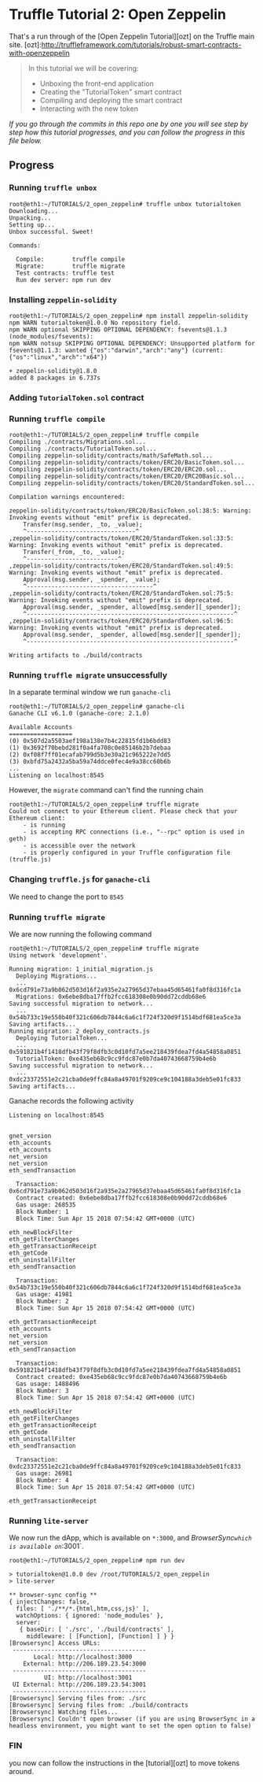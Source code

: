 # Truffle Tutorial 2: Open Zeppelin

That's a run through of the [Open Zeppelin Tutorial][ozt] on the Truffle main site.
[ozt]:http://truffleframework.com/tutorials/robust-smart-contracts-with-openzeppelin

> In this tutorial we will be covering:
> - Unboxing the front-end application
> - Creating the "TutorialToken" smart contract
> - Compiling and deploying the smart contract
> - Interacting with the new token


_If you go through the commits in this repo one by one you will see step by step how this
tutorial progresses, and you can follow the progress in this file below._


## Progress

### Running `truffle unbox`

    root@eth1:~/TUTORIALS/2_open_zeppelin# truffle unbox tutorialtoken
    Downloading...
    Unpacking...
    Setting up...
    Unbox successful. Sweet!

    Commands:

      Compile:        truffle compile
      Migrate:        truffle migrate
      Test contracts: truffle test
      Run dev server: npm run dev

### Installing `zeppelin-solidity`

    root@eth1:~/TUTORIALS/2_open_zeppelin# npm install zeppelin-solidity
    npm WARN tutorialtoken@1.0.0 No repository field.
    npm WARN optional SKIPPING OPTIONAL DEPENDENCY: fsevents@1.1.3 (node_modules/fsevents):
    npm WARN notsup SKIPPING OPTIONAL DEPENDENCY: Unsupported platform for fsevents@1.1.3: wanted {"os":"darwin","arch":"any"} (current: {"os":"linux","arch":"x64"})

    + zeppelin-solidity@1.8.0
    added 8 packages in 6.737s

### Adding `TutorialToken.sol` contract

### Running `truffle compile`

    root@eth1:~/TUTORIALS/2_open_zeppelin# truffle compile
    Compiling ./contracts/Migrations.sol...
    Compiling ./contracts/TutorialToken.sol...
    Compiling zeppelin-solidity/contracts/math/SafeMath.sol...
    Compiling zeppelin-solidity/contracts/token/ERC20/BasicToken.sol...
    Compiling zeppelin-solidity/contracts/token/ERC20/ERC20.sol...
    Compiling zeppelin-solidity/contracts/token/ERC20/ERC20Basic.sol...
    Compiling zeppelin-solidity/contracts/token/ERC20/StandardToken.sol...

    Compilation warnings encountered:

    zeppelin-solidity/contracts/token/ERC20/BasicToken.sol:38:5: Warning: Invoking events without "emit" prefix is deprecated.
        Transfer(msg.sender, _to, _value);
        ^-------------------------------^
    ,zeppelin-solidity/contracts/token/ERC20/StandardToken.sol:33:5: Warning: Invoking events without "emit" prefix is deprecated.
        Transfer(_from, _to, _value);
        ^--------------------------^
    ,zeppelin-solidity/contracts/token/ERC20/StandardToken.sol:49:5: Warning: Invoking events without "emit" prefix is deprecated.
        Approval(msg.sender, _spender, _value);
        ^------------------------------------^
    ,zeppelin-solidity/contracts/token/ERC20/StandardToken.sol:75:5: Warning: Invoking events without "emit" prefix is deprecated.
        Approval(msg.sender, _spender, allowed[msg.sender][_spender]);
        ^-----------------------------------------------------------^
    ,zeppelin-solidity/contracts/token/ERC20/StandardToken.sol:96:5: Warning: Invoking events without "emit" prefix is deprecated.
        Approval(msg.sender, _spender, allowed[msg.sender][_spender]);
        ^-----------------------------------------------------------^

    Writing artifacts to ./build/contracts


### Running `truffle migrate` unsuccessfully

In a separate terminal window we run `ganache-cli`

    root@eth1:~/TUTORIALS/2_open_zeppelin# ganache-cli
    Ganache CLI v6.1.0 (ganache-core: 2.1.0)

    Available Accounts
    ==================
    (0) 0x507d2a5503aef198a138e7b4c22815fd1b6bdd83
    (1) 0x3692f70bebd281f0a4fa708c0e85146b2b7debaa
    (2) 0xf08f7ff01ecafab799d5b3e30a21c965222e7dd5
    (3) 0xbfd75a2432a5ba59a74ddce0fec4e9a38cc60b6b
    ...
    Listening on localhost:8545

However, the `migrate` command can't find the running chain

    root@eth1:~/TUTORIALS/2_open_zeppelin# truffle migrate
    Could not connect to your Ethereum client. Please check that your Ethereum client:
        - is running
        - is accepting RPC connections (i.e., "--rpc" option is used in geth)
        - is accessible over the network
        - is properly configured in your Truffle configuration file (truffle.js)


### Changing `truffle.js` for `ganache-cli`

We need to change the port to `8545`


### Running `truffle migrate`

We are now running the following command

    root@eth1:~/TUTORIALS/2_open_zeppelin# truffle migrate
    Using network 'development'.

    Running migration: 1_initial_migration.js
      Deploying Migrations...
      ... 0x6cd791e73a9b062d503d16f2a935e2a27965d37ebaa45d65461fa0f8d316fc1a
      Migrations: 0x6ebe8dba17ffb2fcc618308e0b90dd72cddb68e6
    Saving successful migration to network...
      ... 0x54b733c19e550b40f321c606db7844c6a6c1f724f320d9f1514bdf681ea5ce3a
    Saving artifacts...
    Running migration: 2_deploy_contracts.js
      Deploying TutorialToken...
      ... 0x591821b4f1418dfb43f79f8dfb3c0d10fd7a5ee218439fdea7fd4a54858a0851
      TutorialToken: 0xe435eb68c9cc9fdc87e0b7da40743668759b4e6b
    Saving successful migration to network...
      ... 0xdc23372551e2c21cba0de9ffc84a8a49701f9209ce9c104188a3deb5e01fc833
    Saving artifacts...

Ganache records the following activity

    Listening on localhost:8545


    gnet_version
    eth_accounts
    eth_accounts
    net_version
    net_version
    eth_sendTransaction

      Transaction: 0x6cd791e73a9b062d503d16f2a935e2a27965d37ebaa45d65461fa0f8d316fc1a
      Contract created: 0x6ebe8dba17ffb2fcc618308e0b90dd72cddb68e6
      Gas usage: 268535
      Block Number: 1
      Block Time: Sun Apr 15 2018 07:54:42 GMT+0000 (UTC)

    eth_newBlockFilter
    eth_getFilterChanges
    eth_getTransactionReceipt
    eth_getCode
    eth_uninstallFilter
    eth_sendTransaction

      Transaction: 0x54b733c19e550b40f321c606db7844c6a6c1f724f320d9f1514bdf681ea5ce3a
      Gas usage: 41981
      Block Number: 2
      Block Time: Sun Apr 15 2018 07:54:42 GMT+0000 (UTC)

    eth_getTransactionReceipt
    eth_accounts
    net_version
    net_version
    eth_sendTransaction

      Transaction: 0x591821b4f1418dfb43f79f8dfb3c0d10fd7a5ee218439fdea7fd4a54858a0851
      Contract created: 0xe435eb68c9cc9fdc87e0b7da40743668759b4e6b
      Gas usage: 1488496
      Block Number: 3
      Block Time: Sun Apr 15 2018 07:54:42 GMT+0000 (UTC)

    eth_newBlockFilter
    eth_getFilterChanges
    eth_getTransactionReceipt
    eth_getCode
    eth_uninstallFilter
    eth_sendTransaction

      Transaction: 0xdc23372551e2c21cba0de9ffc84a8a49701f9209ce9c104188a3deb5e01fc833
      Gas usage: 26981
      Block Number: 4
      Block Time: Sun Apr 15 2018 07:54:42 GMT+0000 (UTC)

    eth_getTransactionReceipt


### Running `lite-server`

We now run the dApp, which is available on `*:3000`, and *BrowserSync` which is available
on `*:3001`.

    root@eth1:~/TUTORIALS/2_open_zeppelin# npm run dev

    > tutorialtoken@1.0.0 dev /root/TUTORIALS/2_open_zeppelin
    > lite-server

    ** browser-sync config **
    { injectChanges: false,
      files: [ './**/*.{html,htm,css,js}' ],
      watchOptions: { ignored: 'node_modules' },
      server:
       { baseDir: [ './src', './build/contracts' ],
         middleware: [ [Function], [Function] ] } }
    [Browsersync] Access URLs:
     --------------------------------------
           Local: http://localhost:3000
        External: http://206.189.23.54:3000
     --------------------------------------
              UI: http://localhost:3001
     UI External: http://206.189.23.54:3001
     --------------------------------------
    [Browsersync] Serving files from: ./src
    [Browsersync] Serving files from: ./build/contracts
    [Browsersync] Watching files...
    [Browsersync] Couldn't open browser (if you are using BrowserSync in a headless environment, you might want to set the open option to false)


### FIN

you now can follow the instructions in the [tutorial][ozt] to move tokens around.
